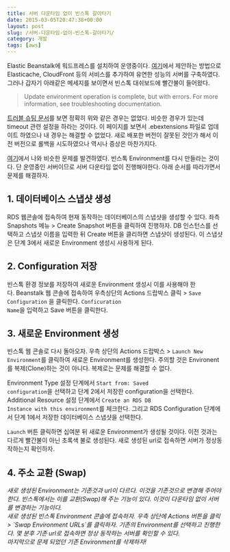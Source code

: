 ```yaml
---
title: 서버 다운타임 없이 빈스톡 갈아타기
date: 2015-03-05T20:47:38+00:00
layout: post
slug: /서버-다운타임-없이-빈스톡-갈아타기/
category: 개발
tags: [aws]
---
```


Elastic Beanstalk에 워드프레스를 설치하여 운영중이다. <a href="http://d0.awsstatic.com/whitepapers/deploying-wordpress-with-aws-elastic-beanstalk.pdf">여기</a>에서 제안하는 방법으로 Elasticache, CloudFront 등의 서비스를 추가하여 유연한 성능의 서버를 구축하였다. 그러나 갑자기 아래같은 메세지를 보이면서 빈스톡 대쉬보드에 빨간불이 들어왔다.

<blockquote>Update environment operation is complete, but with errors. For more information, see troubleshooting documentation.</blockquote>

<a href="http://docs.aws.amazon.com/elasticbeanstalk/latest/dg/troubleshooting.html">트러블 슈팅 문서</a>를 보면 정확히 위와 같은 경우는 없었다. 비슷한 경우가 있는데 timeout 관련 설정을 하라는 것이다. 이 페이지를 보면서 .ebextensions 파일로 업데이트 하였으나 내 경우는 해결할 수 없었다. 새로 배포한 버전이 잘못된 것인가 해서 이전 버전으로 롤백을 시도하였으나 역시나 증상은 마찬가지다.

<a href="https://keithpblog.wordpress.com/2014/10/07/deploying-versions-with-zero-downtime-2-months-later/">여기</a>에서 나와 비슷한 문제를 발견하였다. 빈스톡 Environment를 다시 만들라는 것이다. 단 운영중인 서버이므로 서버 다운타임 없이 진행해야한다. 아래 순서를 따라가면서 문제를 해결하자.

<h2>1. 데이터베이스 스냅샷 생성</h2>

RDS 웹콘솔에 접속하여 현재 동작하는 데이터베이스의 스냅샷을 생성할 수 있다. 좌측 Snapshots 메뉴 &gt; Create Snapshot 버튼을 클릭하여 진행하자. DB 인스턴스를 선택하고 스냅샷 이름을 입력한 뒤 Create 버튼을 클리하면 스냅샷이 생성된다. 이 스냅샷은 단계 3에서 새로운 Environment 생성시 사용하게 된다.

<h2>2. Configuration 저장</h2>

빈스톡 환경 정보를 저장하여 새로운 Environment 생성시 이를 사용해야 한다. Beanstalk 웹 콘솔에 접속하여 우측상단의 Actions 드랍박스 클릭 &gt; <code>Save Configuration</code> 을 클릭한다. <code>Conficuration Name</code>을 입력하고 Save 버튼을 클릭한다.

<h2>3. 새로운 Environment 생성</h2>

빈스톡 웹 콘솔로 다시 돌아오자. 우측 상단의 Actions 드랍박스 &gt; <code>Launch New Environment</code>를 클릭하여 새로운 Environment를 생성한다. 주의할 것은 Environent를 복제(Clone)하는 것이 아니다. 복제로는 문제를 해결할 수 없다.

Environment Type 설정 단계에서 <code>Start from: Saved configuration</code>을 선택하고 단계 2에서 저장한 configuration을 선택한다. Additional Resource 설정 단계에서 <code>Create an RDS DB Instance with this environment</code>를 체크한다. 그리고 RDS Configuration 단계에서 단계 1에서 저장한 데이터베이스 스냅샷을 선택한다.

<code>Launch</code> 버튼 클릭하면 십여분 뒤 새로운 Environment가 생성될 것이다. 이전 것과는 다르게 빨간불이 아닌 초록색 불로 생성된다. 새로 생성된 url로 접속하면 서버가 정상동작하는지 확인하자.

<h2>4. 주소 교환 (Swap)</h2>

<address>새로 생성된 Environment는 기존것과 url이 다르다. 이것을 기존것으로 변경해 주어야한다. 빈스톡에서는 이를 교환(Swap)해 주는 기능이 있다. 이것이 다운타임 없이 서버를 변경하는 기능이다.</address>

<address>새로 생성된 빈스톡 Environment 콘솔에 접속하자. 우측 상단에 Actions 버튼을 클릭 &gt; `Swap Environment URLs`를 클릭하자. 기존의 Environment를 선택하고 진행한다. 몇 분후 기존 url로 접속하면 정상 동작하는 서버를 확인할 수 있다. </address>

<address>마지막으로 문제 되었던 기존 Environment를 삭제하자!</address>
